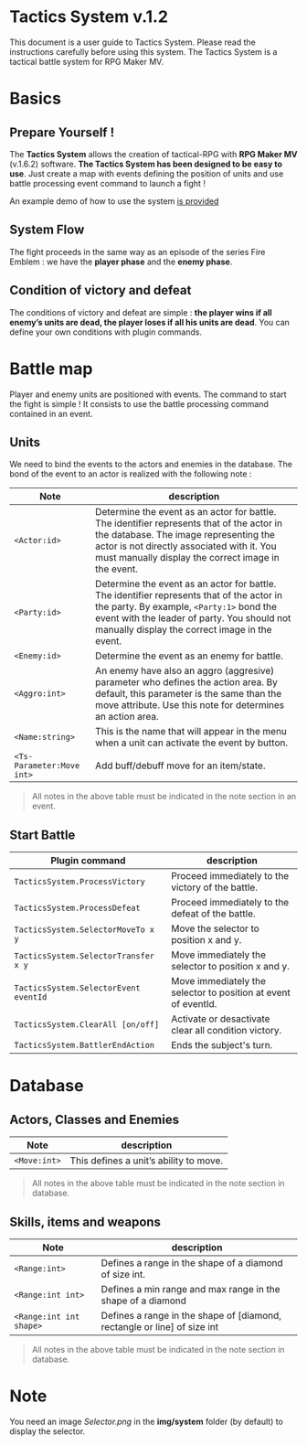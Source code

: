 # Tactics System v.1.2

This document is a user guide to  Tactics System. Please read the instructions carefully before using this system. The Tactics System is a tactical battle system for RPG Maker MV.


# Basics
## Prepare Yourself !
The **Tactics System** allows the creation of tactical-RPG with **RPG Maker MV**  (v.1.6.2)  software. **The Tactics System has been designed to be easy to use**. Just create a map with events defining the position of units and use battle processing event command to launch a fight !

An example demo of how to use the system [is provided](https://github.com/belmoussaoui/Tactics-System/releases/tag/v.1.2)

## System Flow
The fight proceeds in the same way as an episode of the series Fire Emblem : we have the **player phase** and the **enemy phase**.

## Condition of victory and defeat
The conditions of victory and defeat are simple : **the player wins if all enemy’s units are dead, the player loses if all his units are dead**.
You can define your own conditions with plugin commands.

# Battle map
Player and enemy units are positioned with events. The command to start the fight is simple ! It consists to use the battle processing command contained in an event.

## Units
We need to bind the events to the actors and enemies in the database. The bond of the event to an actor is realized with the following note :

| Note           | description                               |
|----------------|-------------------------------------------|
|`<Actor:id>`    | Determine the event as an actor for battle. The identifier represents that of the actor in the database.  The image representing the actor is not directly associated with it. You must manually display the correct image in the event.                                          |
|`<Party:id>`    | Determine the event as an actor for battle. The identifier represents that of the actor in the party. By example, `<Party:1>` bond the event with the leader of party. You should not manually display the correct image in the event.
|`<Enemy:id>`    | Determine the event as an enemy for battle.
|`<Aggro:int>`   | An enemy have also an aggro (aggresive) parameter who defines the action area. By default, this parameter is the same than the move attribute. Use this note for determines an action area.
|`<Name:string>`   | This is the name that will appear in the menu when a unit can activate the event by button.
|`<Ts-Parameter:Move int>` | Add buff/debuff move for an item/state.


> All notes in the above table must be indicated in the note section in an event.

## Start Battle

| Plugin command  | description                            |
|-----------------|----------------------------------------|
|`TacticsSystem.ProcessVictory`| Proceed immediately to the victory of the battle.
|`TacticsSystem.ProcessDefeat`| Proceed immediately to the defeat of the battle.
|`TacticsSystem.SelectorMoveTo x y`|Move the selector to position x and y.
|`TacticsSystem.SelectorTransfer x y` | Move immediately the selector to position x and y.
|`TacticsSystem.SelectorEvent eventId` |  Move immediately the selector to position at event of eventId.
|`TacticsSystem.ClearAll [on/off]` |  Activate or desactivate clear all condition victory.
|`TacticsSystem.BattlerEndAction` | Ends the subject's turn.

# Database
## Actors, Classes and Enemies

| Note                    | description                          |
|-------------------------|--------------------------------------|
|`<Move:int>`             | This defines a unit’s ability to move.

> All notes in the above table must be indicated in the note section in database.

## Skills, items and weapons

| Note                    | description                           |
|-------------------------|---------------------------------------|
| `<Range:int>`   | Defines a range in the shape of a diamond of size int.
|`<Range:int int>` | Defines a min range and max range in the shape of a diamond
|`<Range:int int shape>` | Defines a range in the shape of [diamond, rectangle or line] of size int

> All notes in the above table must be indicated in the note section in database.

# Note
You need an image _Selector.png_ in the **img/system** folder (by default) to display the selector.
